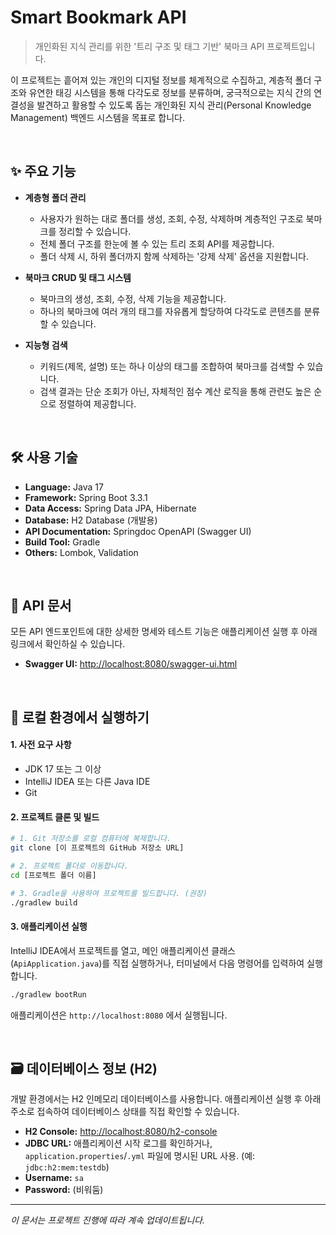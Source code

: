 # Smart Bookmark API

> 개인화된 지식 관리를 위한 '트리 구조 및 태그 기반' 북마크 API 프로젝트입니다.

이 프로젝트는 흩어져 있는 개인의 디지털 정보를 체계적으로 수집하고, 계층적 폴더 구조와 유연한 태깅 시스템을 통해 다각도로 정보를 분류하며, 궁극적으로는 지식 간의 연결성을 발견하고 활용할 수 있도록 돕는 개인화된 지식 관리(Personal Knowledge Management) 백엔드 시스템을 목표로 합니다.

<br>

## ✨ 주요 기능

* **계층형 폴더 관리**
  * 사용자가 원하는 대로 폴더를 생성, 조회, 수정, 삭제하며 계층적인 구조로 북마크를 정리할 수 있습니다.
  * 전체 폴더 구조를 한눈에 볼 수 있는 트리 조회 API를 제공합니다.
  * 폴더 삭제 시, 하위 폴더까지 함께 삭제하는 '강제 삭제' 옵션을 지원합니다.

* **북마크 CRUD 및 태그 시스템**
  * 북마크의 생성, 조회, 수정, 삭제 기능을 제공합니다.
  * 하나의 북마크에 여러 개의 태그를 자유롭게 할당하여 다각도로 콘텐츠를 분류할 수 있습니다.

* **지능형 검색**
  * 키워드(제목, 설명) 또는 하나 이상의 태그를 조합하여 북마크를 검색할 수 있습니다.
  * 검색 결과는 단순 조회가 아닌, 자체적인 점수 계산 로직을 통해 관련도 높은 순으로 정렬하여 제공합니다.

<br>

## 🛠️ 사용 기술

* **Language:** Java 17
* **Framework:** Spring Boot 3.3.1
* **Data Access:** Spring Data JPA, Hibernate
* **Database:** H2 Database (개발용)
* **API Documentation:** Springdoc OpenAPI (Swagger UI)
* **Build Tool:** Gradle
* **Others:** Lombok, Validation

<br>

## 📖 API 문서

모든 API 엔드포인트에 대한 상세한 명세와 테스트 기능은 애플리케이션 실행 후 아래 링크에서 확인하실 수 있습니다.

* **Swagger UI:** [http://localhost:8080/swagger-ui.html](http://localhost:8080/swagger-ui.html)

<br>

## 🚀 로컬 환경에서 실행하기

#### 1. 사전 요구 사항
- JDK 17 또는 그 이상
- IntelliJ IDEA 또는 다른 Java IDE
- Git

#### 2. 프로젝트 클론 및 빌드
```bash
# 1. Git 저장소를 로컬 컴퓨터에 복제합니다.
git clone [이 프로젝트의 GitHub 저장소 URL]

# 2. 프로젝트 폴더로 이동합니다.
cd [프로젝트 폴더 이름]

# 3. Gradle을 사용하여 프로젝트를 빌드합니다. (권장)
./gradlew build
```

#### 3. 애플리케이션 실행
IntelliJ IDEA에서 프로젝트를 열고, 메인 애플리케이션 클래스(`ApiApplication.java`)를 직접 실행하거나, 터미널에서 다음 명령어를 입력하여 실행합니다.
```bash
./gradlew bootRun
```
애플리케이션은 `http://localhost:8080` 에서 실행됩니다.

<br>

## 🗃️ 데이터베이스 정보 (H2)

개발 환경에서는 H2 인메모리 데이터베이스를 사용합니다. 애플리케이션 실행 후 아래 주소로 접속하여 데이터베이스 상태를 직접 확인할 수 있습니다.

* **H2 Console:** [http://localhost:8080/h2-console](http://localhost:8080/h2-console)
* **JDBC URL:** 애플리케이션 시작 로그를 확인하거나, `application.properties`/`.yml` 파일에 명시된 URL 사용. (예: `jdbc:h2:mem:testdb`)
* **Username:** `sa`
* **Password:** (비워둠)

---
*이 문서는 프로젝트 진행에 따라 계속 업데이트됩니다.*
